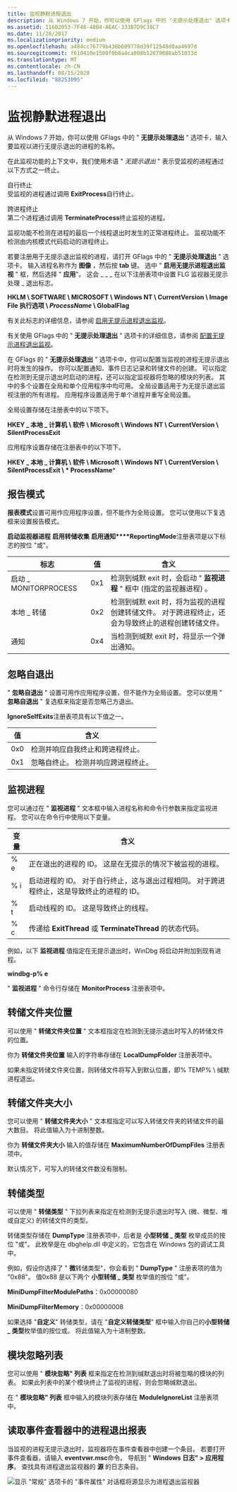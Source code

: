 ```yaml
---
title: 监视静默进程退出
description: 从 Windows 7 开始，你可以使用 GFlags 中的 "无提示处理退出" 选项卡，输入要监视以进行无提示退出的进程的名称。
ms.assetid: 116B2053-7F48-48B4-AEAC-333B7D9C38C7
ms.date: 11/28/2017
ms.localizationpriority: medium
ms.openlocfilehash: a484cc76779b438b609778d39f12548d0aa4697d
ms.sourcegitcommit: f610410e1500f0b0a4ca008b52679688ab51033d
ms.translationtype: MT
ms.contentlocale: zh-CN
ms.lasthandoff: 08/15/2020
ms.locfileid: "88253095"
---
```

# <a name="monitoring-silent-process-exit"></a>监视静默进程退出


从 Windows 7 开始，你可以使用 GFlags 中的 " **无提示处理退出** " 选项卡，输入要监视以进行无提示退出的进程的名称。

在此监视功能的上下文中，我们使用术语 " *无提示退出* " 表示受监视的进程通过以下方式之一终止。

<span id="Self_termination"></span><span id="self_termination"></span><span id="SELF_TERMINATION"></span>自行终止  
受监视的进程通过调用 **ExitProcess**自行终止。

<span id="Cross-process_termination"></span><span id="cross-process_termination"></span><span id="CROSS-PROCESS_TERMINATION"></span>跨进程终止  
第二个进程通过调用 **TerminateProcess**终止监视的进程。

监视功能不检测在进程的最后一个线程退出时发生的正常进程终止。 监视功能不检测由内核模式代码启动的进程终止。

若要注册用于无提示退出监视的进程，请打开 GFlags 中的 " **无提示处理退出** " 选项卡。 输入进程名称作为 **图像** ，然后按 **tab** 键。 选中 " **启用无提示进程退出监视** " 框，然后选择 " **应用**"。 这会 \_ \_ \_ 在以下注册表项中设置 FLG 监视器无提示处理 \_ 退出标志。

**HKLM \\ SOFTWARE \\ MICROSOFT \\ Windows NT \\ CurrentVersion \\ Image File 执行选项 \\ *ProcessName* \\ GlobalFlag**

有关此标志的详细信息，请参阅 [启用无提示进程退出监视](enable-silent-process-exit-monitoring.md)。

有关使用 GFlags 中的 " **无提示处理退出** " 选项卡的详细信息，请参阅 [配置无提示进程退出监视](setting-and-clearing-flags-for-silent-process-exit.md)。

在 GFlags 的 " **无提示处理退出** " 选项卡中，你可以配置当监视的进程无提示退出时将发生的操作。 你可以配置通知、事件日志记录和转储文件的创建。 可以指定在检测到无提示退出时启动的进程，还可以指定监视器将忽略的模块的列表。 其中的多个设置在全局和单个应用程序中均可用。 全局设置适用于为无提示退出监视注册的所有进程。 应用程序设置适用于单个进程并重写全局设置。

全局设置存储在注册表中的以下项下。

**HKEY \_ 本地 \_ 计算机 \\ 软件 \\ Microsoft \\ Windows NT \\ CurrentVersion \\ SilentProcessExit**

应用程序设置存储在注册表中的以下项下。

**HKEY \_ 本地 \_ 计算机 \\ 软件 \\ Microsoft \\ Windows NT \\ CurrentVersion \\ SilentProcessExit \\ * ProcessName***

## <a name="span-idreporting_modespanspan-idreporting_modespanspan-idreporting_modespanreporting-mode"></a><span id="Reporting_Mode"></span><span id="reporting_mode"></span><span id="REPORTING_MODE"></span>报告模式


**报表模式**设置可用作应用程序设置，但不能作为全局设置。 您可以使用以下复选框来设置报告模式。

**启动监视器进程** 
**启用转储收集** 
**启用通知****ReportingMode**注册表项是以下标志的按位 "或"。

| 标志                   | 值 | 含义                                                                                                                                                                                            |
|------------------------|-------|----------------------------------------------------------------------------------------------------------------------------------------------------------------------------------------------------|
| 启动 \_ MONITORPROCESS | 0x1   | 检测到缄默 exit 时，会启动 " **监视进程** " 框中 (指定的监视器进程) 。                                                                                          |
| 本地 \_ 转储            | 0x2   | 检测到缄默 exit 时，将为监视的进程创建转储文件。 对于跨进程终止，还会为导致终止的进程创建转储文件。 |
| 通知           | 0x4   | 当检测到缄默 exit 时，将显示一个弹出通知。                                                                                                                                  |

 

## <a name="span-idignore_self_exitsspanspan-idignore_self_exitsspanspan-idignore_self_exitsspanignore-self-exits"></a><span id="Ignore_Self_Exits"></span><span id="ignore_self_exits"></span><span id="IGNORE_SELF_EXITS"></span>忽略自退出


" **忽略自退出** " 设置可用作应用程序设置，但不能作为全局设置。 您可以使用 " **忽略自退出** " 复选框来指定是否忽略己方退出。

**IgnoreSelfExits**注册表项具有以下值之一。

| 值 | 含义                                                                    |
|-------|----------------------------------------------------------------------------|
| 0x0   | 检测并响应自我终止和跨进程终止。 |
| 0x1   | 忽略自终止。 检测并响应跨进程终止。  |

 

## <a name="span-idmonitor_processspanspan-idmonitor_processspanspan-idmonitor_processspanmonitor-process"></a><span id="Monitor_Process"></span><span id="monitor_process"></span><span id="MONITOR_PROCESS"></span>监视进程


您可以通过在 " **监视进程** " 文本框中输入进程名称和命令行参数来指定监视进程。 您可以在命令行中使用以下变量。

| 变量 | 含义                                                                                                                                                                                                      |
|----------|--------------------------------------------------------------------------------------------------------------------------------------------------------------------------------------------------------------|
| % e       | 正在退出的进程的 ID。 这是在无提示的情况下被监视的进程。                                                                                                                               |
| % i       | 启动进程的 ID。 对于自行终止，这与退出过程相同。 对于跨进程终止，这是导致终止的进程的 ID。 |
| % t       | 启动线程的 ID。 这是导致终止的线程。                                                                                                                                  |
| % c       | 传递给 **ExitThread** 或 **TerminateThread** 的状态代码。                                                                                                                                            |

 

例如，以下 **监视进程** 值指定在无提示退出时，WinDbg 将启动并附加到现有进程。

**windbg-p% e**

" **监视进程** " 命令行存储在 **MonitorProcess** 注册表项中。

## <a name="span-iddump_folder_locationspanspan-iddump_folder_locationspanspan-iddump_folder_locationspandump-folder-location"></a><span id="Dump_Folder_Location"></span><span id="dump_folder_location"></span><span id="DUMP_FOLDER_LOCATION"></span>转储文件夹位置


可以使用 " **转储文件夹位置** " 文本框指定在检测到无提示退出时写入的转储文件的位置。

你为 **转储文件夹位置** 输入的字符串存储在 **LocalDumpFolder** 注册表项中。

如果未指定转储文件夹位置，则转储文件将写入到默认位置，即% TEMP% \\ 缄默进程退出。

## <a name="span-iddump_folder_sizespanspan-iddump_folder_sizespanspan-iddump_folder_sizespandump-folder-size"></a><span id="Dump_Folder_Size"></span><span id="dump_folder_size"></span><span id="DUMP_FOLDER_SIZE"></span>转储文件夹大小


您可以使用 " **转储文件夹大小** " 文本框指定可以写入转储文件夹的转储文件的最大数目。 将此值输入为十进制整数。

你为 **转储文件夹大小** 输入的值存储在 **MaximumNumberOfDumpFiles** 注册表项中。

默认情况下，可写入的转储文件数没有限制。

## <a name="span-iddump_typespanspan-iddump_typespanspan-iddump_typespandump-type"></a><span id="Dump_Type"></span><span id="dump_type"></span><span id="DUMP_TYPE"></span>转储类型


可以使用 " **转储类型** " 下拉列表来指定在检测到无提示退出时写入 (微、微型、堆或自定义) 的转储文件的类型。

转储类型存储在 **DumpType** 注册表项中，后者是 **小型转储 \_ 类型** 枚举成员的按位 "或"。 此枚举是在 dbghelp.dll 中定义的，它包含在 Windows 包的调试工具中。

例如，假设你选择了 " **微**转储类型"，你会看到 " **DumpType** " 注册表项的值为 "0x88"。 值0x88 是以下两个 **小型转储 \_ 类型** 枚举值的按位 "或"。

**MiniDumpFilterModulePaths**：0x00000080

**MiniDumpFilterMemory**：0x00000008


 

如果选择 "**自定义**" 转储类型，请在 "**自定义转储类型**" 框中输入你自己的**小型转储 \_ 类型**枚举值的按位或。 将此值输入为十进制整数。

## <a name="span-idmodule_ignore_listspanspan-idmodule_ignore_listspanspan-idmodule_ignore_listspanmodule-ignore-list"></a><span id="Module_Ignore_List"></span><span id="module_ignore_list"></span><span id="MODULE_IGNORE_LIST"></span>模块忽略列表


您可以使用 " **模块忽略" 列表** 框来指定在检测到缄默退出时将被忽略的模块的列表。 如果此列表中的某个模块终止了监视的进程，则会忽略缄默退出。

在 " **模块忽略" 列表** 框中输入的模块列表存储在 **ModuleIgnoreList** 注册表项中。

## <a name="span-idreading_process_exit_reports_in_event_viewerspanspan-idreading_process_exit_reports_in_event_viewerspanspan-idreading_process_exit_reports_in_event_viewerspanreading-process-exit-reports-in-event-viewer"></a><span id="Reading_Process_Exit_Reports_in_Event_Viewer"></span><span id="reading_process_exit_reports_in_event_viewer"></span><span id="READING_PROCESS_EXIT_REPORTS_IN_EVENT_VIEWER"></span>读取事件查看器中的进程退出报表


当监视的进程无提示退出时，监视器将在事件查看器中创建一个条目。 若要打开事件查看器，请输入 **eventvwr.msc**命令。 导航到 " **Windows 日志" &gt; 应用程序**。 查找具有进程退出监视器的 **源** 的日志条目。

![显示 "常规" 选项卡的 "事件属性" 对话框将源显示为进程退出监视器](images/gflagssilentprocessexit02.png)

 

 





